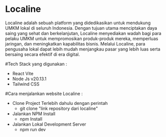 # Localine 
Localine adalah sebuah platform yang didedikasikan untuk mendukung UMKM lokal di seluruh Indonesia. Dengan tujuan utama menciptakan daya saing yang sehat dan berkelanjutan, Localine menyediakan wadah bagi para pelaku UMKM untuk mempromosikan produk-produk mereka, memperluas jaringan, dan meningkatkan kapabilitas bisnis. Melalui Localine, para pengusaha lokal dapat lebih mudah menjangkau pasar yang lebih luas serta bersaing secara efektif di era digital.

#Tech Stack yang digunakan : 
* React Vite
* Node Js v20.13.1
* Tailwind CSS  

#Cara menjalankan website Localine :
* Clone Project Terlebih dahulu dengan perintah 
  - git clone "link repository dari localine"
* Jalankan NPM Install
  - npm Install 
* Jalankan Lokal Development Server
  - npm run dev
